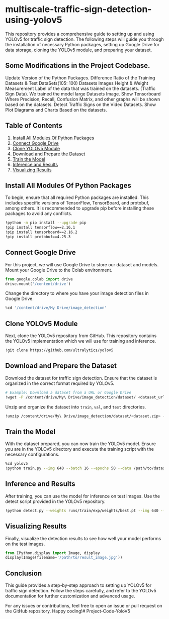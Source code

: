 # multiscale-traffic-sign-detection-using-yolov5

This repository provides a comprehensive guide to setting up and using YOLOv5 for traffic sign detection. The following steps will guide you through the installation of necessary Python packages, setting up Google Drive for data storage, cloning the YOLOv5 module, and preparing your dataset.

## Some Modifications in the Project Codebase.
Update Version of the Python Packages.
Difference Ratio of the Training Datasets & Test DataSets(105: 100)
Datasets Images Height & Weight Measurement
Label of the data that was trained on the datasets. (Traffic Sign Data).
We trained the model large Datasets Image.
Show Tensorboard Where Precision, Recall, Confusion Matrix, and other graphs
will be shown based on the datasets.
Detect Traffic Signs on the Video Datasets.
Show Plot Diagrams and Charts Based on the datasets.


## Table of Contents

1. [Install All Modules Of Python Packages](#install-all-modules-of-python-packages)
2. [Connect Google Drive](#connect-google-drive)
3. [Clone YOLOv5 Module](#clone-yolov5-module)
4. [Download and Prepare the Dataset](#download-and-prepare-the-dataset)
5. [Train the Model](#train-the-model)
6. [Inference and Results](#inference-and-results)
7. [Visualizing Results](#visualizing-results)

## Install All Modules Of Python Packages

To begin, ensure that all required Python packages are installed. This includes specific versions of TensorFlow, TensorBoard, and protobuf, among others. It is recommended to upgrade pip before installing these packages to avoid any conflicts.

```sh
!python -m pip install --upgrade pip
!pip install tensorflow==2.16.1
!pip install tensorboard==2.16.2
!pip install protobuf==4.25.3
```

## Connect Google Drive

For this project, we will use Google Drive to store our dataset and models. Mount your Google Drive to the Colab environment.

```python
from google.colab import drive
drive.mount('/content/drive')
```

Change the directory to where you have your image detection files in Google Drive.

```python
%cd '/content/drive/My Drive/image_detection'
```

## Clone YOLOv5 Module

Next, clone the YOLOv5 repository from GitHub. This repository contains the YOLOv5 implementation which we will use for training and inference.

```sh
!git clone https://github.com/ultralytics/yolov5
```

## Download and Prepare the Dataset

Download the dataset for traffic sign detection. Ensure that the dataset is organized in the correct format required by YOLOv5.

```sh
# Example: Download a dataset from a URL or Google Drive
!wget -P /content/drive/My\ Drive/image_detection/dataset/ <dataset_url>
```

Unzip and organize the dataset into `train`, `val`, and `test` directories.

```sh
!unzip /content/drive/My\ Drive/image_detection/dataset/<dataset.zip> -d /content/drive/My\ Drive/image_detection/dataset/
```

## Train the Model

With the dataset prepared, you can now train the YOLOv5 model. Ensure you are in the YOLOv5 directory and execute the training script with the necessary configurations.

```sh
%cd yolov5
!python train.py --img 640 --batch 16 --epochs 50 --data /path/to/dataset.yaml --weights yolov5s.pt
```

## Inference and Results

After training, you can use the model for inference on test images. Use the detect script provided in the YOLOv5 repository.

```sh
!python detect.py --weights runs/train/exp/weights/best.pt --img 640 --conf 0.25 --source /path/to/test/images
```

## Visualizing Results

Finally, visualize the detection results to see how well your model performs on the test images.

```python
from IPython.display import Image, display
display(Image(filename='/path/to/result_image.jpg'))
```

## Conclusion

This guide provides a step-by-step approach to setting up YOLOv5 for traffic sign detection. Follow the steps carefully, and refer to the YOLOv5 documentation for further customization and advanced usage.

For any issues or contributions, feel free to open an issue or pull request on the GitHub repository. Happy coding!# Project-Code-YoloV5
